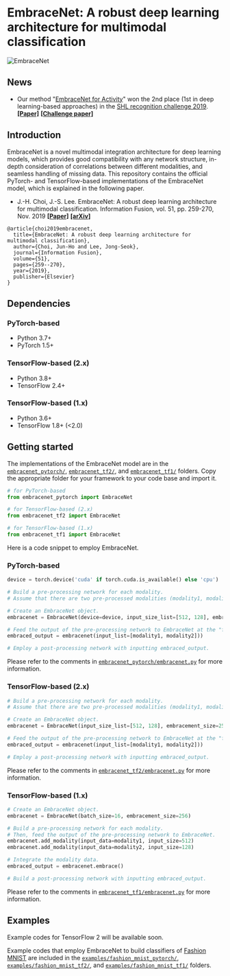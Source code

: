 # EmbraceNet: A robust deep learning architecture for multimodal classification

![EmbraceNet](figures/embracenet_structure.png)


## News

- Our method "[EmbraceNet for Activity](https://dl.acm.org/citation.cfm?id=3344871)" won the 2nd place (1st in deep learning-based approaches) in the [SHL recognition challenge 2019](http://www.shl-dataset.org/activity-recognition-challenge-2019/). **[[Paper]](https://dl.acm.org/citation.cfm?id=3344871)** **[[Challenge paper]](https://dl.acm.org/citation.cfm?id=3344872)**


## Introduction

EmbraceNet is a novel multimodal integration architecture for deep learning models, which provides good compatibility with any network structure, in-depth consideration of correlations between different modalities, and seamless handling of missing data.
This repository contains the official PyTorch- and TensorFlow-based implementations of the EmbraceNet model, which is explained in the following paper.
- J.-H. Choi, J.-S. Lee. EmbraceNet: A robust deep learning architecture for multimodal classification. Information Fusion, vol. 51, pp. 259-270, Nov. 2019 **[[Paper]](https://doi.org/10.1016/j.inffus.2019.02.010)** **[[arXiv]](https://arxiv.org/abs/1904.09078)**
```
@article{choi2019embracenet,
  title={EmbraceNet: A robust deep learning architecture for multimodal classification},
  author={Choi, Jun-Ho and Lee, Jong-Seok},
  journal={Information Fusion},
  volume={51},
  pages={259--270},
  year={2019},
  publisher={Elsevier}
}
```


## Dependencies

### PyTorch-based
- Python 3.7+
- PyTorch 1.5+

### TensorFlow-based (2.x)
- Python 3.8+
- TensorFlow 2.4+

### TensorFlow-based (1.x)
- Python 3.6+
- TensorFlow 1.8+ (<2.0)


## Getting started

The implementations of the EmbraceNet model are in the [```embracenet_pytorch/```](embracenet_pytorch/), [```embracenet_tf2/```](embracenet_tf2/), and [```embracenet_tf1/```](embracenet_tf1/) folders.
Copy the appropriate folder for your framework to your code base and import it.
```python
# for PyTorch-based
from embracenet_pytorch import EmbraceNet

# for TensorFlow-based (2.x)
from embracenet_tf2 import EmbraceNet

# for TensorFlow-based (1.x)
from embracenet_tf1 import EmbraceNet
```
Here is a code snippet to employ EmbraceNet.

### PyTorch-based
```python
device = torch.device('cuda' if torch.cuda.is_available() else 'cpu')

# Build a pre-processing network for each modality.
# Assume that there are two pre-processed modalities (modality1, modality2) having sizes of 512 and 128.

# Create an EmbraceNet object.
embracenet = EmbraceNet(device=device, input_size_list=[512, 128], embracement_size=256)

# Feed the output of the pre-processing network to EmbraceNet at the "forward" function of your module.
embraced_output = embracenet(input_list=[modality1, modality2]))

# Employ a post-processing network with inputting embraced_output.
```

Please refer to the comments in [```embracenet_pytorch/embracenet.py```](embracenet_pytorch/embracenet.py) for more information.


### TensorFlow-based (2.x)
```python
# Build a pre-processing network for each modality.
# Assume that there are two pre-processed modalities (modality1, modality2) having sizes of 512 and 128.

# Create an EmbraceNet object.
embracenet = EmbraceNet(input_size_list=[512, 128], embracement_size=256)

# Feed the output of the pre-processing network to EmbraceNet at the "forward" function of your module.
embraced_output = embracenet(input_list=[modality1, modality2]))

# Employ a post-processing network with inputting embraced_output.
```

Please refer to the comments in [```embracenet_tf2/embracenet.py```](embracenet_tf2/embracenet.py) for more information.


### TensorFlow-based (1.x)
```python
# Create an EmbraceNet object.
embracenet = EmbraceNet(batch_size=16, embracement_size=256)

# Build a pre-processing network for each modality.
# Then, feed the output of the pre-processing network to EmbraceNet.
embracenet.add_modality(input_data=modality1, input_size=512)
embracenet.add_modality(input_data=modality2, input_size=128)

# Integrate the modality data.
embraced_output = embracenet.embrace()

# Build a post-processing network with inputting embraced_output.
```

Please refer to the comments in [```embracenet_tf1/embracenet.py```](embracenet_tf1/embracenet.py) for more information.



## Examples

Example codes for TensorFlow 2 will be available soon.

Example codes that employ EmbraceNet to build classifiers of [Fashion MNIST](https://github.com/zalandoresearch/fashion-mnist) are included in the [```examples/fashion_mnist_pytorch/```](examples/fashion_mnist_pytorch/), [```examples/fashion_mnist_tf2/```](examples/fashion_mnist_tf2/), and [```examples/fashion_mnist_tf1/```](examples/fashion_mnist_tf1/) folders.
